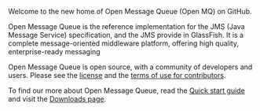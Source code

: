 Welcome to the new home of Open Message Queue (Open MQ) on GitHub.

Open Message Queue is the reference implementation for the JMS (Java Message Service) specification,
and the JMS provide in GlassFish. It is a complete message-oriented middleware platform, offering high quality,
enterprise-ready messaging 

Open Message Queue is open source, with a community of developers and users. Please see the [license](LICENSE) and the [terms of use for contributors](CONTRIBUTING).

To find our more about Open Message Queue, read the  [Quick start guide](Overview.md) and visit the [Downloads page](Downloads.md).



